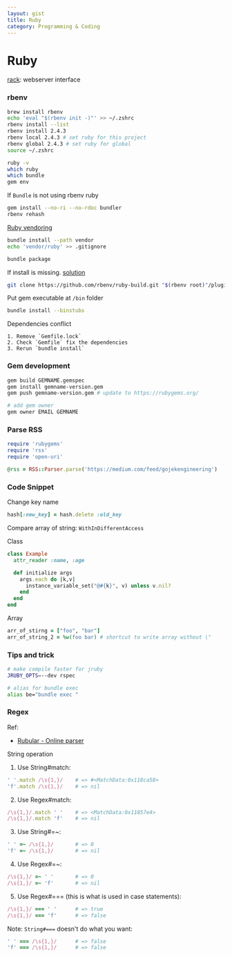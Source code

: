 ```yaml
---
layout: gist
title: Ruby
category: Programming & Coding
---
```


# Ruby

[rack](https://rack.github.io/): webserver interface

### rbenv

```bash
brew install rbenv
echo 'eval "$(rbenv init -)"' >> ~/.zshrc
rbenv install --list
rbenv install 2.4.3
rbenv local 2.4.3 # set ruby for this project
rbenv global 2.4.3 # set ruby for global
source ~/.zshrc

ruby -v
which ruby
which bundle
gem env
```

If `Bundle` is not using rbenv ruby
```bash
gem install --no-ri --no-rdoc bundler
rbenv rehash
```

[Ruby vendoring](http://ryan.mcgeary.org/2011/02/09/vendor-everything-still-applies/)
```bash
bundle install --path vendor
echo 'vendor/ruby' >> .gitignore

bundle package
```

If install is missing. [solution](https://stackoverflow.com/questions/17618113/the-command-rbenv-install-is-missing)
```bash
git clone https://github.com/rbenv/ruby-build.git "$(rbenv root)"/plugins/ruby-build
```

Put gem executable at `/bin` folder
```bash
bundle install --binstubs
```

Dependencies conflict
```
1. Remove `Gemfile.lock`
2. Check `Gemfile` fix the dependencies
3. Rerun `bundle install`
```

### Gem development

```bash
gem build GEMNAME.gemspec
gem install gemname-version.gem 
gem push gemname-version.gem # update to https://rubygems.org/

# add gem owner
gem owner EMAIL GEMNAME
```


### Parse RSS 

```rb
require 'rubygems'
require 'rss'
require 'open-uri'

@rss = RSS::Parser.parse('https://medium.com/feed/gojekengineering')
```


### Code Snippet

Change key name
```rb
hash[:new_key] = hash.delete :old_key
```

Compare array of string: `WithInDifferentAccess`

Class
```rb
class Example
  attr_reader :name, :age

  def initialize args
    args.each do |k,v|
      instance_variable_set("@#{k}", v) unless v.nil?
    end
  end
end
```

Array 
```rb
arr_of_stirng = ["foo", "bar"]
arr_of_string_2 = %w(foo bar) # shortcut to write array without \"
```

### Tips and trick

```bash
# make compile faster for jruby
JRUBY_OPTS=--dev rspec

# alias for bundle exec
alias be="bundle exec "
```

### Regex

Ref:
- [Rubular - Online parser](http://rubular.com/)

String operation
1. Use String#match:
```rb
' '.match /\s{1,}/    # => #<MatchData:0x118ca58>
'f'.match /\s{1,}/    # => nil
```
2. Use Regex#match:
```rb
/\s{1,}/.match ' '    # => <MatchData:0x11857e4>
/\s{1,}/.match 'f'    # => nil
```
3. Use String#=~:
```rb
' ' =~ /\s{1,}/       # => 0
'f' =~ /\s{1,}/       # => nil
```
4. Use Regex#=~:
```rb
/\s{1,}/ =~ ' '       # => 0
/\s{1,}/ =~ 'f'       # => nil
```
5. Use Regex#=== (this is what is used in case statements):
```rb
/\s{1,}/ === ' '      # => true
/\s{1,}/ === 'f'      # => false
```
  Note: `String#===` doesn't do what you want:
```rb
' ' === /\s{1,}/      # => false
'f' === /\s{1,}/      # => false
```
